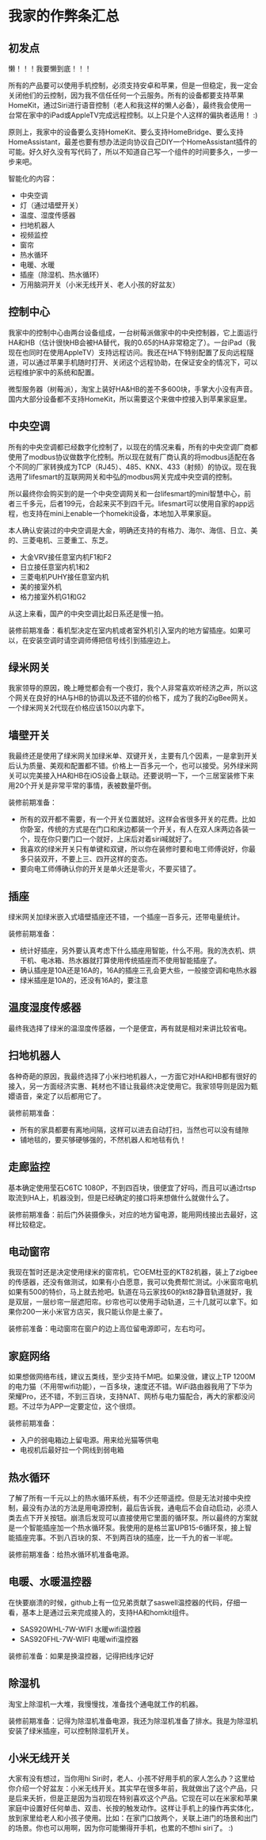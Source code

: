 # 我家的作弊条汇总

## 初发点

懒！！！我要懒到底！！！

所有的产品要可以使用手机控制，必须支持安卓和苹果，但是一但稳定，我一定会关闭他们的云控制，因为我不信任任何一个云服务。所有的设备都要支持苹果HomeKit，通过Siri进行语音控制（老人和我这样的懒人必备），最终我会使用一台常在家中的iPad或AppleTV完成远程控制。以上只是个人这样的偏执者适用！ :)

原则上，我家中的设备要么支持HomeKit、要么支持HomeBridge、要么支持HomeAssistant，最差也要有想办法逆向协议自己DIY一个HomeAssistant插件的可能。好久好久没有写代码了，所以不知道自己写一个组件的时间要多久，一步一步来吧。

智能化的内容：

* 中央空调
* 灯（通过墙壁开关）
* 温度、湿度传感器
* 扫地机器人
* 视频监控
* 窗帘
* 热水循环
* 电暖、水暖
* 插座（除湿机、热水循环）
* 万用脑洞开关（小米无线开关、老人小孩的好盆友）

## 控制中心

我家中的控制中心由两台设备组成，一台树莓派做家中的中央控制器，它上面运行HA和HB（估计很快HB会被HA替代，我的0.65的HA非常稳定了）。一台iPad（我现在也同时在使用AppleTV）支持远程访问。我还在HA下特别配置了反向远程隧道，可以通过苹果手机随时打开、关闭这个远程协助，在保证安全的情况下，可以远程维护家中的系统和配置。

微型服务器（树莓派），淘宝上装好HA&HB的差不多600块，手掌大小没有声音。国内大部分设备都不支持HomeKit，所以需要这个来做中控接入到苹果家庭里。

## 中央空调

所有的中央空调都已经数字化控制了，以现在的情况来看，所有的中央空调厂商都使用了modbus协议做数字化控制。所以现在就有厂商认真的将modbus适配在各个不同的厂家转换成为TCP（RJ45）、485、KNX、433（射频）的协议。现在我选用了lifesmart的互联网网关和中弘的modbus网关完成中央空调的控制。

所以最终你会购买到的是一个中央空调网关和一台lifesmart的mini智慧中心，前者三千多元，后者199元，合起来买不到四千元。lifesmart可以使用自家的app远程，也支持在mini上enable一个homekit设备，本地加入苹果家庭。

本人确认安装过的中央空调是大金，明确还支持的有格力、海尔、海信、日立、美的、三菱电机、三菱重工、东芝。

* 大金VRV接任意室内机F1和F2
* 日立接任意室内机1和2
* 三菱电机PUHY接任意室内机
* 美的接室外机
* 格力接室外机G1和G2

从这上来看，国产的中央空调比起日系还是慢一拍。

装修前期准备：看机型决定在室内机或者室外机引入室内的地方留插座。如果可以，在安装空调时请空调师傅把信号线引到插座边上。

## 绿米网关

我家领导的原因，晚上睡觉都会有一个夜灯，我个人非常喜欢听经济之声，所以这个网关在良好的HA与HB的协调以及还不错的价格下，成为了我的ZigBee网关。一个绿米网关2代现在价格应该150以内拿下。

## 墙壁开关

我最终还是使用了绿米网关加绿米单、双键开关，主要有几个因素，一是拿到开关后认为质量、美观和配置都不错。价格上一百多元一个，也可以接受。另外绿米网关可以完美接入HA和HB在iOS设备上联动。还要说明一下，一个三居室装修下来用20个开关是非常平常的事情，表被数量吓倒。

装修前期准备：

* 所有的双开都不需要，有一个开关位置就好。这样会省很多开关的花费。比如你卧室，传统的方式是在门口和床边都装一个开关，有人在双人床两边各装一个，现在你只要门口一个就好，上床后对着siri喊就好了。
* 我喜欢的绿米开关只有单键和双键，所以你在装修时要和电工师傅说好，你最多只装双开，不要上三、四开这样的变态。
* 要向电工师傅确认你的开关是单火还是零火，不要买错了。

## 插座

绿米网关加绿米嵌入式墙壁插座还不错，一个插座一百多元，还带电量统计。

装修前期准备：

* 统计好插座，另外要认真考虑下什么插座用智能，什么不用。我的洗衣机、烘干机、电冰箱、热水器就打算使用传统插座而不使用智能插座了。
* 确认插座是10A还是16A的，16A的插座三孔会更大些，一般接空调和电热水器
* 绿米插座是10A的，还没有16A的，要注意

## 温度湿度传感器

最终我选择了绿米的温湿度传感器，一个是便宜，再有就是相对来讲比较省电。

## 扫地机器人

各种奇葩的原因，我最终选择了小米扫地机器人，一方面它对HA和HB都有很好的接入，另一方面经济实惠、耗材也不错让我最终决定使用它。我家领导则是因为甄嬛语音，亲定了以后都用它了。

装修前期准备：

* 所有的家具都要有离地间隔，这样可以进去自动打扫，当然也可以没有缝隙
* 铺地毯的，要买够硬够强的，不然机器人和地毯有仇！

## 走廊监控

基本确定使用莹石C6TC 1080P，不到四百块，很便宜了好吗，而且可以通过rtsp取流到HA上，机器没到，但是已经确定的接口将来想做什么就做什么了。

装修前期准备：前后门外装摄像头，对应的地方留电源，能用网线接出去最好，这样比较稳定。

## 电动窗帘

我现在暂时还是决定使用绿米的窗帘机，它OEM杜亚的KT82机器，装上了zigbee的传感器，还没有做测试，如果有小白愿意，我可以免费帮忙测试。小米窗帘电机如果有500的特价，马上就去抢吧。轨道在马云家找60的kt82静音轨道就好，我是双层，一层纱帘一层遮阳帘。纱帘也可以使用手动轨道，三十几就可以拿下。如果你200一米小米官方店买，我只能认你是土豪了。

装修前准备：电动窗帘在窗户的边上高位留电源即可，左右均可。

## 家庭网络

如果想做网络布线，建议五类线，至少支持千M吧。如果没做，建议上TP 1200M的电力猫（不用带wifi功能），一百多块，速度还不错。WiFi路由器我用了下华为荣耀Pro，还不错，不到三百块，支持NAT、网桥与电力猫配合，再大的家都没问题。不过华为APP一定要定位，这个很烦。

装修前期准备：

* 入户的弱电箱边上留电源。用来给光猫等供电
* 电视机后最好拉一个网线到弱电箱

## 热水循环

了解了所有一千元以上的热水循环系统，有不少还带遥控。但是无法对接中央控制，最没有办法的方法是用电源控制，最后告诉我，通电后不会自动启动，必须人类去点下开关按钮。崩溃后发现可以直接使用它里面的循环泵。所以最终的方案就是一个智能插座加一个热水循环泵。我使用的是格兰富UPB15-6循环泵，接上智能插座完事。不到八百块的泵、不到两百块的插座，比一千九的省一半呢。

装修前期准备：给热水循环机准备电源。

## 电暖、水暖温控器

在快要崩溃的时候，github上有一位兄弟贡献了saswell温控器的代码，仔细一看，基本上是通过云来完成接入的，支持HA和homkit组件。

* SAS920WHL-7W-WIFI 水暖wifi温控器
* SAS920FHL-7W-WIFI 电暖wifi温控器

装修前准备：如果是换温控器，记得把线序记好

## 除湿机

淘宝上除湿机一大堆，我慢慢找，准备找个通电就工作的机器。

装修前期准备：记得为除湿机准备电源，我还为除湿机准备了排水。我是为除湿机安装了绿米插座，可以控制除湿机开关。

## 小米无线开关

大家有没有想过，当你用hi Siri时，老人、小孩不好用手机的家人怎么办？这里给你介绍一个好盆友：小米无线开关。其实早在很多年前，我就做出了这个产品，只是后来夭折，但是正是因为当初现在特别喜欢这个产品。它现在可以在米家和苹果家庭中设置好任何单击、双击、长按的触发动作。这样让手机上的操作再实体化，放到家里给老人和小孩子使用。比如：在家门口放两个，关联上进门的场景和出门的场景。你也可以用啊，因为你可能懒得开手机，也累的不想hi siri了。 :)
